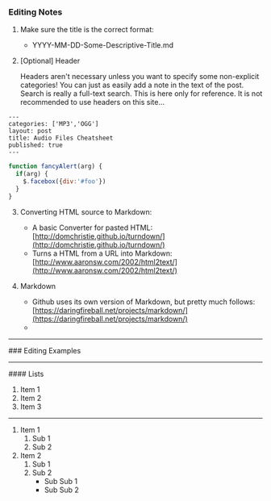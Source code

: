 ### Editing Notes
1. Make sure the title is the correct format:
    * YYYY-MM-DD-Some-Descriptive-Title.md
   <p>

2. [Optional] Header
   <p>
   Headers aren't necessary unless you want to specify some non-explicit categories!
   You can just as easily add a note in the text of the post. Search is really a full-text search.
   This is here only for reference. It is not recommended to use headers on this site...

```
---
categories: ['MP3','OGG']
layout: post
title: Audio Files Cheatsheet
published: true
---

```
   
```javascript
function fancyAlert(arg) {
  if(arg) {
    $.facebox({div:'#foo'})
  }
}
```
   
3. Converting HTML source to Markdown:
    * A basic Converter for pasted HTML:     [http://domchristie.github.io/turndown/](http://domchristie.github.io/turndown/)
    * Turns a HTML from a URL into Markdown: [http://www.aaronsw.com/2002/html2text/](http://www.aaronsw.com/2002/html2text/)
    <p>
   
4. Markdown
    * Github uses its own version of Markdown, but pretty much follows: [https://daringfireball.net/projects/markdown/](https://daringfireball.net/projects/markdown/)
    * 
<hr>
### Editing Examples
<hr>
#### Lists


1. Item 1
1. Item 2
1. Item 3
---
1. Item 1
   1. Sub 1
   1. Sub 2
1. Item 2
   1. Sub 1
   1. Sub 2
       * Sub Sub 1
       * Sub Sub 2


   

